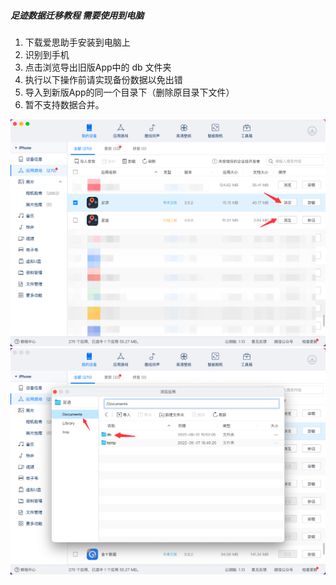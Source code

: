 ##### 足迹数据迁移教程 需要使用到电脑
   1. 下载爱思助手安装到电脑上
   2. 识别到手机
   3. 点击浏览导出旧版App中的 db 文件夹
   4. 执行以下操作前请实现备份数据以免出错
   5. 导入到新版App的同一个目录下（删除原目录下文件）
   6. 暂不支持数据合并。
   
  ![photo](/assets/002.png)
  ![photo](/assets/003.png)